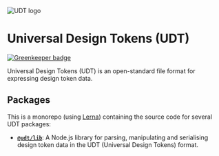 ![UDT logo](http://udt.design/udt-logo.svg)

# Universal Design Tokens (UDT)

[![Greenkeeper badge](https://badges.greenkeeper.io/universal-design-tokens/udt.svg)](https://greenkeeper.io/)

Universal Design Tokens (UDT) is an open-standard file format for expressing design token data.

## Packages
This is a monorepo (using [Lerna](https://lernajs.io/)) containing the source code for several UDT packages:

* [**`@udt/lib`**](./packages/lib/): A Node.js library for parsing, manipulating and serialising design token data in the UDT (Universal Design Tokens) format.
